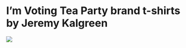 <!--
id: 1088257799
link: http://tumblr.atmos.org/post/1088257799/im-voting-tea-party-brand-t-shirts-by-jeremy
slug: im-voting-tea-party-brand-t-shirts-by-jeremy
date: Wed Sep 08 2010 14:59:50 GMT-0700 (PDT)
publish: 2010-09-08
tags: 
title: I&#8217;m Voting Tea Party brand t-shirts by Jeremy Kalgreen
-->


I&#8217;m Voting Tea Party brand t-shirts by Jeremy Kalgreen
============================================================

![](http://25.media.tumblr.com/tumblr_l8g7rqUrmf1qz4sngo1_400.png)

